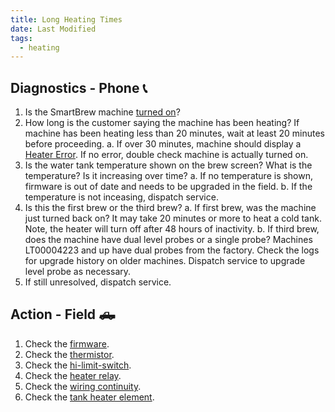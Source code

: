 ```yaml
---
title: Long Heating Times
date: Last Modified 
tags:
  - heating
---
```

## Diagnostics - Phone 📞

1. Is the SmartBrew machine [turned on](/smartbrew/kb/turn-on-machine/)?
2. How long is the customer saying the machine has been heating? If machine has been heating less than 20 minutes, wait at least 20 minutes before proceeding.
  a. If over 30 minutes, machine should display a [Heater Error](/smartbrew/kb/heater-error/). If no error, double check machine is actually turned on.
3. Is the water tank temperature shown on the brew screen?  What is the temperature?  Is it increasing over time?
  a. If no temperature is shown, firmware is out of date and needs to be upgraded in the field.
  b. If the temperature is not inceasing, dispatch service.
4. Is this the first brew or the third brew? 
  a. If first brew, was the machine just turned back on?  It may take 20 minutes or more to heat a cold tank. Note, the heater will turn off after 48 hours of inactivity.
  b. If third brew, does the machine have dual level probes or a single probe? Machines LT00004223 and up have dual probes from the factory. Check the logs for upgrade history on older machines. Dispatch service to upgrade level probe as necessary.
5. If still unresolved, dispatch service.


## Action - Field 🛻

1. Check the [firmware](/smartbrew/kb/outdated-firmware/).
2. Check the [thermistor](/smartbrew/kb/check-thermistor/).
3. Check the [hi-limit-switch](/smartbrew/kb/check-hi-limit/).
4. Check the [heater relay](/smartbrew/kb/check-heater-relay/).
5. Check the [wiring continuity](/smartbrew/kb/check-continuity-heater-wiring/).
6. Check the [tank heater element](/smartbrew/kb/check-element/).

